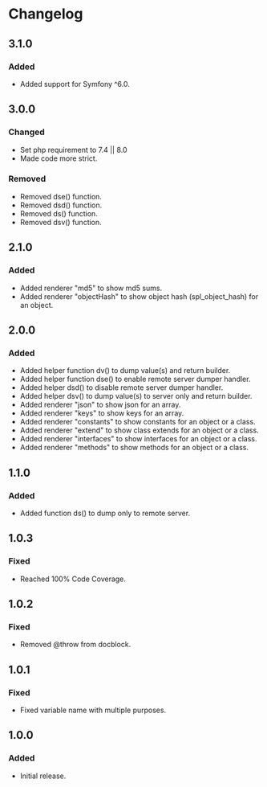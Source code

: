 # Changelog

## 3.1.0

### Added
- Added support for Symfony ^6.0.

## 3.0.0

### Changed
- Set php requirement to 7.4 || 8.0
- Made code more strict.

### Removed
- Removed dse() function.
- Removed dsd() function.
- Removed ds() function.
- Removed dsv() function.

## 2.1.0

### Added
- Added renderer "md5" to show md5 sums.
- Added renderer "objectHash" to show object hash (spl_object_hash) for an object.

## 2.0.0

### Added
- Added helper function dv() to dump value(s) and return builder.
- Added helper function dse() to enable remote server dumper handler.
- Added helper dsd() to disable remote server dumper handler.
- Added helper dsv() to dump value(s) to server only and return builder.
- Added renderer "json" to show json for an array.
- Added renderer "keys" to show keys for an array.
- Added renderer "constants" to show constants for an object or a class.
- Added renderer "extend" to show class extends for an object or a class.
- Added renderer "interfaces" to show interfaces for an object or a class.
- Added renderer "methods" to show methods for an object or a class.

## 1.1.0

### Added
- Added function ds() to dump only to remote server.

## 1.0.3

### Fixed
- Reached 100% Code Coverage.

## 1.0.2

### Fixed
- Removed @throw from docblock.

## 1.0.1

### Fixed
- Fixed variable name with multiple purposes.

## 1.0.0

### Added
- Initial release.
